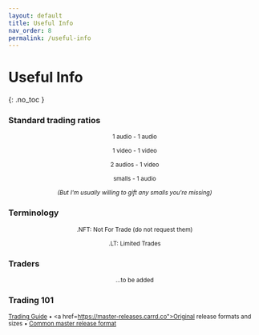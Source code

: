 ```yaml
---
layout: default
title: Useful Info
nav_order: 8
permalink: /useful-info
---
```


# Useful Info
{: .no_toc }

### Standard trading ratios

<p align="center"><small>1 audio - 1 audio</small></p>

<p align="center"><small>1 video - 1 video</small></p>

<p align="center"><small>2 audios - 1 video</small></p>

<p align="center"><small>smalls - 1 audio</small></p>

<p align="center"><small><em>(But I'm usually willing to gift any smalls you're missing)</em></small></p>

### Terminology

<p align="center"><small>.NFT: Not For Trade (do not request them)</small></p>

<p align="center"><small>.LT: Limited Trades</small></p>

### Traders

<p align="center"><small>...to be added</small></p>

### Trading 101

<small><a href="https://sassyguide.weebly.com">Trading Guide</a> • <a href=https://master-releases.carrd.co">Original release formats and sizes</a> • <a href="https://docs.google.com/document/d/1VGVfTxjyPAbHXa_0Bxi396V-sGPJTFoeNGSmZGqC9aw/edit?usp=sharing">Common master release format</a></small>

